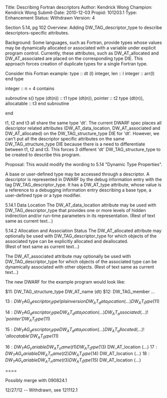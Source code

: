 Title:       Describing Fortran descriptors
Author:      Kendrick Wong
Champion:    Kendrick Wong
Submit-Date: 2010-12-03
Propid:      101203.1
Type:        Enhancement
Status:      Withdrawn
Version:     4

Section 5.14, pg 102
Overview:
Adding DW_TAG_descriptor_type to describe descriptors-specific attributes.

Background:
Some languages, such as Fortran, provide types whose values may be dynamically 
allocated or associated with a variable under explicit program control. Currently, 
these attributes, such as DW_AT_allocated and DW_AT_associated are placed on the 
corresponding type DIE.  This approach forces creation of duplicate types for a
single Fortran type.

Consider this Fortran example:
type :: dt (l)
  integer, len :: l
  integer :: arr(l)
end type

integer :: n = 4
contains

subroutine s()
type (dt(n))               :: t1
type (dt(n)), pointer      :: t2
type (dt(n)), allocatable  :: t3
end subroutine

end

t1, t2 and t3 all share the same type 'dt'.  The current DWARF spec 
places all descriptor related attributes (DW_AT_data_location, DW_AT_associated
and DW_AT_allocated) on the DW_TAG_structure_type DIE for 'dt'.  However, we 
can't put all the descriptor specific attributes on the same DW_TAG_structure_type
DIE because there is a need to differentiate between t1, t2 and t3.  This forces 3
different 'dt' DW_TAG_structure_type to be created to describe this program.

Proposal:
This would modify the wording to 5.14 "Dynamic Type Properties".

A base or user-defined type may be accessed through a descriptor.  A descriptor 
is represented in DWARF by the debug information entry with the tag 
DW_TAG_descriptor_type. It has a DW_AT_type attribute, whose value is a reference 
to a debugging information entry describing a base type, a user-defined type or a 
type modifier.

5.14.1 Data Location
The DW_AT_data_location attribute may be used with DW_TAG_descriptor_type that 
provides one or more levels of hidden indirection and/or run-time parameters in its 
representation.  (Rest of text same as current text...)

5.14.2 Allocation and Association Status
The DW_AT_allocated attribute may optionally be used with DW_TAG_descriptor_type 
for which objects of the associated type can be explicitly allocated and deallocated.  
(Rest of text same as current text...)

The DW_AT_associated attribute may optionally be used with DW_TAG_descriptor_type 
for which objects of the associated type can be dynamically associated with other 
objects.  (Rest of text same as current text...)

The new DWARF for the example program would look like:

$11: DW_TAG_structure_type
      DW_AT_name (dt)
$12:  DW_TAG_member ...

$13: DW_TAG_descriptor_type        ! plain version
      DW_AT_data_location (...)
      DW_AT_type ($11)

$14: DW_TAG_descriptor_type
      DW_AT_data_location (...)
      DW_AT_associated (...)       ! 'pointer'
      DW_AT_type ($11)

$15: DW_TAG_descriptor_type
      DW_AT_data_location (...)
      DW_AT_allocated (...)        ! 'allocatable'
      DW_AT_type ($11)

$16: DW_TAG_variable
      DW_AT_name (t1)
      DW_AT_type ($13)
      DW_AT_location (...)
$17: DW_TAG_variable
      DW_AT_name (t2)
      DW_AT_type ($14)
      DW_AT_location (...)
$18: DW_TAG_variable
      DW_AT_name (t3)
      DW_AT_type ($15)
      DW_AT_location (...)

====

Possibly merge with 090824.1

12/27/12 -- Withdrawn, see 121112.1

